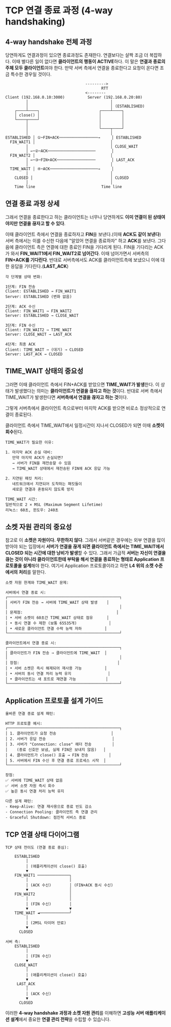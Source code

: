 # TCP 연결 종료 과정 (4-way handshaking)

## 4-way handshake 전체 과정

당연하게도 연결과정이 있으면 종료과정도 존재한다. 연결보다는 살짝 조금 더 복잡하다. 이때 별다른 일이 없다면 **클라이언트의 행동이 ACTIVE**하다. 이 말은 **연결과 종료의 주체 모두 클라이언트**여야 한다. 만약 서버 측에서 연결을 종료한다고 요청이 온다면 조금 특수한 경우일 것이다.

```
                                   --------->
                                          RTT
                                   <--------
Client (192.168.0.10:3000)          Server (192.168.0.20:80)
         │                                    │
         │                                    │ (ESTABLISHED)
    ┌────┴────┐                          ┌────┴────┐
    │ close() │                          │         │
    └────┬────┘                          │         │
         │                               │         │
         │                               └────┬────┘
         │                                    │
ESTABLISHED │ ①─FIN+ACK─────────────────→     │ ESTABLISHED                    
  FIN_WAIT1 │                                 │ 
         │                                    │ CLOSE_WAIT
         │ ←─②─ACK─────────────────────       │
  FIN_WAIT2 │                                 │
         │ ←─③─FIN+ACK─────────────────       │ LAST_ACK
         │                                    │ 
  TIME_WAIT │ ④─ACK─────────────────────→     │ 
         │                                    │
    CLOSED │                                  │ CLOSED
         │                                    │
    Time line                             Time line
```

## 연결 종료 과정 상세

그래서 연결을 종료한다고 하는 클라이언트는 너무나 당연하게도 **이미 연결이 된 상태여야지만 연결을 끊자고 할 수 있다**.

이때 클라이언트 측에서 연결을 종료하자고 **FIN**을 보낸다.(이때 **ACK도 같이 보낸다**) 서버 측에서는 이를 수신한 다음에 "알았어 연결을 종료하자" 하고 **ACK**를 보낸다. 그다음에 클라이언트 측은 연결에 대한 종료인 FIN을 기다리게 된다. FIN을 기다리는 ACK가 와서 **FIN_WAIT1에서 FIN_WAIT2로 넘어간다**. 이때 넘어가면서 서버측의 **FIN+ACK를 기다린다**. 반대로 서버측에서도 ACK를 클라이언트측에 보냈으니 이에 대한 응답을 기다린다.(**LAST_ACK**)

```
각 단계별 상태 변화:

1단계: FIN 전송
Client: ESTABLISHED → FIN_WAIT1
Server: ESTABLISHED (변화 없음)

2단계: ACK 수신  
Client: FIN_WAIT1 → FIN_WAIT2
Server: ESTABLISHED → CLOSE_WAIT

3단계: FIN 수신
Client: FIN_WAIT2 → TIME_WAIT
Server: CLOSE_WAIT → LAST_ACK

4단계: 최종 ACK
Client: TIME_WAIT → (대기) → CLOSED
Server: LAST_ACK → CLOSED
```

## TIME_WAIT 상태의 중요성

그러면 이때 클라이언트 측에서 FIN+ACK를 받았으면 **TIME_WAIT가 발생**한다. 이 상태가 발생했다는 의미는 **클라이언트가 연결을 끊자고 하는 것**이다. 반대로 서버 측에서 TIME_WAIT가 발생한다면 **서버측에서 연결을 끊자고 하는 것**이다.

그렇게 서버측에서 클라이언트 측으로부터 마지막 ACK를 받으면 비로소 정상적으로 연결이 종료된다.

클라이언트 측에서 TIME_WAIT에서 일정시간이 지나서 CLOSED가 되면 이때 **소켓이 회수**된다.

```
TIME_WAIT가 필요한 이유:

1. 마지막 ACK 손실 대비:
   만약 마지막 ACK가 손실되면?
   → 서버가 FIN을 재전송할 수 있음
   → TIME_WAIT 상태에서 재전송된 FIN에 ACK 응답 가능

2. 지연된 패킷 처리:
   네트워크에서 지연되어 도착하는 패킷들이
   새로운 연결과 혼동되지 않도록 방지

TIME_WAIT 시간: 
일반적으로 2 × MSL (Maximum Segment Lifetime)
리눅스: 60초, 윈도우: 240초
```

## 소켓 자원 관리의 중요성

참고로 이 **소켓은 자원이다. 무한하지 않다**. 그래서 서버같은 경우에는 외부 연결을 많이 받아야 되는 입장에서 **서버가 연결을 끊게 되면 클라이언트 측에서는 TIME_WAIT에서 CLOSED 되는 시간에 대한 낭비가 발생**할 수 있다. 그래서 가급적 **서버는 자신이 연결을 끊는 것이 아니라 클라이언트한테 부탁을 해서 연결을 종료하는 형태로 Application 프로토콜을 설계**해야 한다. 여기서 Application 프로토콜이라고 하면 **L4 위의 소켓 수준에서의 처리**를 말한다.

```
소켓 자원 한계와 TIME_WAIT 문제:

서버에서 연결 종료 시:
┌─────────────────────────────────────────────────┐
│ 서버가 FIN 전송 → 서버에 TIME_WAIT 상태 발생    │
│                                                 │
│ 문제점:                                         │
│ • 서버 소켓이 60초간 TIME_WAIT 상태로 점유      │
│ • 동시 연결 수 제한 (보통 65535개)              │
│ • 새로운 클라이언트 연결 수락 능력 저하          │
└─────────────────────────────────────────────────┘

클라이언트에서 연결 종료 시:
┌─────────────────────────────────────────────────┐
│ 클라이언트가 FIN 전송 → 클라이언트에 TIME_WAIT  │
│                                                 │
│ 장점:                                           │
│ • 서버 소켓은 즉시 해제되어 재사용 가능          │
│ • 서버의 동시 연결 처리 능력 유지                │
│ • 클라이언트는 새 포트로 재연결 가능             │
└─────────────────────────────────────────────────┘
```

## Application 프로토콜 설계 가이드

```
올바른 연결 종료 설계 패턴:

HTTP 프로토콜 예시:
┌─────────────────────────────────────────────────┐
│ 1. 클라이언트가 요청 전송                        │
│ 2. 서버가 응답 전송                             │
│ 3. 서버가 "Connection: close" 헤더 전송         │
│    (종료 신호만 보냄, 실제 FIN은 보내지 않음)   │
│ 4. 클라이언트가 close() 호출 → FIN 전송         │
│ 5. 서버에서 FIN 수신 후 연결 종료 프로세스 시작  │
└─────────────────────────────────────────────────┘

장점:
✅ 서버에 TIME_WAIT 상태 없음
✅ 서버 소켓 자원 즉시 회수
✅ 높은 동시 연결 처리 능력 유지

다른 설계 패턴:
- Keep-Alive: 연결 재사용으로 종료 빈도 감소
- Connection Pooling: 클라이언트 측 연결 관리
- Graceful Shutdown: 점진적 서비스 종료
```

## TCP 연결 상태 다이어그램

```
TCP 상태 전이도 (연결 종료 중심):

    ESTABLISHED
         │
         │ (애플리케이션이 close() 호출)
         ▼
    FIN_WAIT1 ──────────────┐
         │                  │
         │ (ACK 수신)        │ (FIN+ACK 동시 수신)
         ▼                  │
    FIN_WAIT2               │
         │                  │
         │ (FIN 수신)        │
         ▼                  ▼
    TIME_WAIT ◄─────────────┘
         │
         │ (2MSL 타이머 만료)
         ▼
      CLOSED

서버 측:
    ESTABLISHED
         │
         │ (FIN 수신)
         ▼
    CLOSE_WAIT
         │
         │ (애플리케이션이 close() 호출)
         ▼
     LAST_ACK
         │
         │ (ACK 수신)
         ▼
      CLOSED
```

이러한 **4-way handshake 과정과 소켓 자원 관리**를 이해하면 **고성능 서버 애플리케이션 설계**에서 중요한 **연결 관리 전략**을 수립할 수 있습니다.